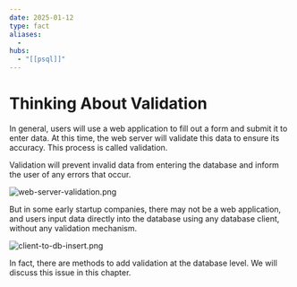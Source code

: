 ```yaml
---
date: 2025-01-12
type: fact
aliases:
  -
hubs:
  - "[[psql]]"
---
```


# Thinking About Validation

In general, users will use a web application to fill out a form and submit it to enter data. At this time, the web server will validate this data to ensure its accuracy. This process is called validation.

Validation will prevent invalid data from entering the database and inform the user of any errors that occur.

![web-server-validation.png](../assets/imgs/web-server-validation.png)


But in some early startup companies, there may not be a web application, and users input data directly into the database using any database client, without any validation mechanism.


![client-to-db-insert.png](../assets/imgs/client-to-db-insert.png)

In fact, there are methods to add validation at the database level. We will discuss this issue in this chapter.
